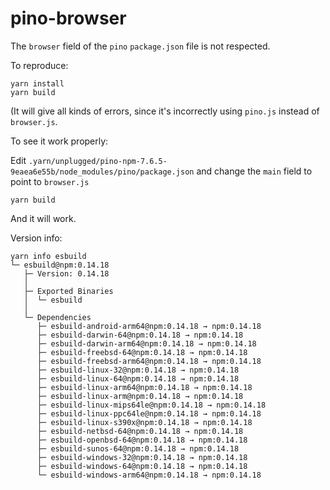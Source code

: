 # pino-browser

The `browser` field of the `pino` `package.json` file is not respected.

To reproduce:

```aidl
yarn install
yarn build
```

(It will give all kinds of errors, since it's incorrectly using `pino.js` instead of `browser.js`.

To see it work properly:

Edit `.yarn/unplugged/pino-npm-7.6.5-9eaea6e55b/node_modules/pino/package.json` and change the `main` field to point to `browser.js`

```aidl
yarn build
```

And it will work.


Version info:

```aidl
yarn info esbuild
└─ esbuild@npm:0.14.18
   ├─ Version: 0.14.18
   │
   ├─ Exported Binaries
   │  └─ esbuild
   │
   └─ Dependencies
      ├─ esbuild-android-arm64@npm:0.14.18 → npm:0.14.18
      ├─ esbuild-darwin-64@npm:0.14.18 → npm:0.14.18
      ├─ esbuild-darwin-arm64@npm:0.14.18 → npm:0.14.18
      ├─ esbuild-freebsd-64@npm:0.14.18 → npm:0.14.18
      ├─ esbuild-freebsd-arm64@npm:0.14.18 → npm:0.14.18
      ├─ esbuild-linux-32@npm:0.14.18 → npm:0.14.18
      ├─ esbuild-linux-64@npm:0.14.18 → npm:0.14.18
      ├─ esbuild-linux-arm64@npm:0.14.18 → npm:0.14.18
      ├─ esbuild-linux-arm@npm:0.14.18 → npm:0.14.18
      ├─ esbuild-linux-mips64le@npm:0.14.18 → npm:0.14.18
      ├─ esbuild-linux-ppc64le@npm:0.14.18 → npm:0.14.18
      ├─ esbuild-linux-s390x@npm:0.14.18 → npm:0.14.18
      ├─ esbuild-netbsd-64@npm:0.14.18 → npm:0.14.18
      ├─ esbuild-openbsd-64@npm:0.14.18 → npm:0.14.18
      ├─ esbuild-sunos-64@npm:0.14.18 → npm:0.14.18
      ├─ esbuild-windows-32@npm:0.14.18 → npm:0.14.18
      ├─ esbuild-windows-64@npm:0.14.18 → npm:0.14.18
      └─ esbuild-windows-arm64@npm:0.14.18 → npm:0.14.18
```
